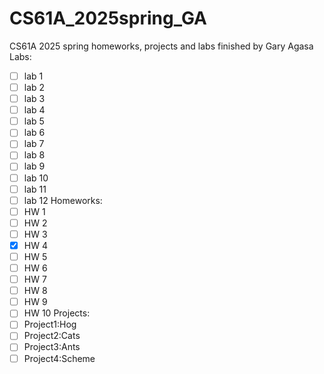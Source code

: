 # CS61A_2025spring_GA
CS61A 2025 spring homeworks, projects and labs finished by Gary Agasa
Labs:
+ [ ] lab 1
+ [ ] lab 2
+ [ ] lab 3
+ [ ] lab 4
+ [ ] lab 5
+ [ ] lab 6
+ [ ] lab 7
+ [ ] lab 8
+ [ ] lab 9
+ [ ] lab 10
+ [ ] lab 11
+ [ ] lab 12
Homeworks:
+ [ ] HW 1
+ [ ] HW 2
+ [ ] HW 3
+ [x] HW 4
+ [ ] HW 5
+ [ ] HW 6
+ [ ] HW 7
+ [ ] HW 8
+ [ ] HW 9
+ [ ] HW 10
Projects:
+ [ ] Project1:Hog
+ [ ] Project2:Cats
+ [ ] Project3:Ants
+ [ ] Project4:Scheme

